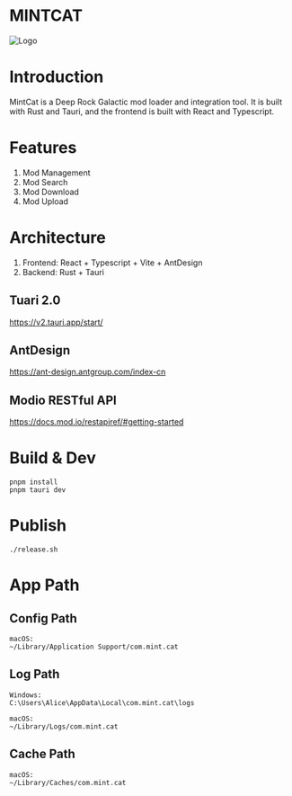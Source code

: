 # MINTCAT
![Logo](https://raw.githubusercontent.com/iriscats/mintcat/refs/heads/main/public/icon.ico)

# Introduction
MintCat is a Deep Rock Galactic mod loader and integration tool. It is built with Rust and Tauri, and the frontend is built with React and Typescript.


# Features
1. Mod Management
2. Mod Search
3. Mod Download
4. Mod Upload


# Architecture
1. Frontend: React + Typescript + Vite + AntDesign
2. Backend: Rust + Tauri 


## Tuari 2.0
https://v2.tauri.app/start/


## AntDesign
https://ant-design.antgroup.com/index-cn


## Modio RESTful API
https://docs.mod.io/restapiref/#getting-started


# Build & Dev

```
pnpm install 
pnpm tauri dev
```

# Publish

```shell
./release.sh
```


# App Path

## Config Path
```
macOS:
~/Library/Application Support/com.mint.cat
```

## Log Path
```
Windows: 
C:\Users\Alice\AppData\Local\com.mint.cat\logs

macOS:
~/Library/Logs/com.mint.cat
```

## Cache Path
```
macOS:
~/Library/Caches/com.mint.cat
```
